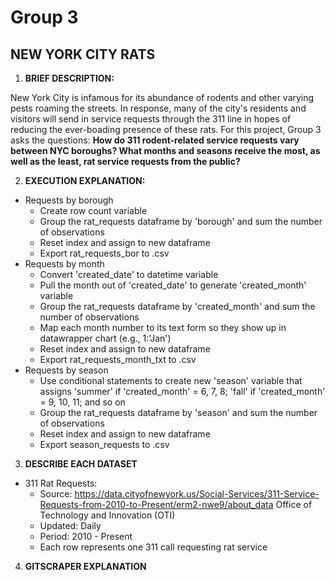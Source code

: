 # Group 3
## NEW YORK CITY RATS

1. **BRIEF DESCRIPTION:**

  New York City is infamous for its abundance of rodents and other varying pests roaming the streets. In response, many of the city's residents and visitors will send in service requests through the 311 line in hopes of reducing the ever-boading presence of these rats. For this project, Group 3 asks the questions: **How do 311 rodent-related service requests vary between NYC boroughs? What months and seasons receive the most, as well as the least, rat service requests from the public?**

2. **EXECUTION EXPLANATION:**
- Requests by borough
  - Create row count variable
  - Group the rat_requests dataframe by 'borough' and sum the number of observations
  - Reset index and assign to new dataframe
  - Export rat_requests_bor to .csv
- Requests by month
  - Convert 'created_date' to datetime variable
  - Pull the month out of 'created_date' to generate 'created_month' variable
  - Group the rat_requests dataframe by 'created_month' and sum the number of observations
  - Map each month number to its text form so they show up in datawrapper chart (e.g., 1:'Jan')
  - Reset index and assign to new dataframe
  - Export rat_requests_month_txt to .csv
- Requests by season
  - Use conditional statements to create new 'season' variable that assigns 'summer' if 'created_month' = 6, 7, 8; 'fall' if 'created_month' = 9, 10, 11; and so on
  - Group the rat_requests dataframe by 'season' and sum the number of observations
  - Reset index and assign to new dataframe
  - Export season_requests to .csv

3. **DESCRIBE EACH DATASET**
- 311 Rat Requests:
  -   Source: https://data.cityofnewyork.us/Social-Services/311-Service-Requests-from-2010-to-Present/erm2-nwe9/about_data Office of Technology and Innovation (OTI)
  -   Updated: Daily
  -   Period: 2010 - Present
  -   Each row represents one 311 call requesting rat service


4. **GITSCRAPER EXPLANATION**

